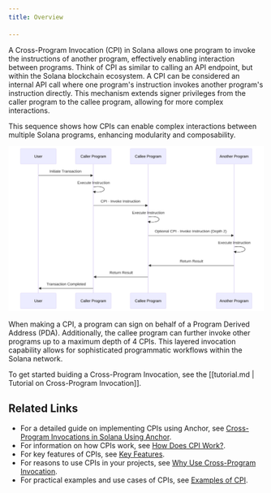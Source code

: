 ```yaml
---
title: Overview

---
```


A Cross-Program Invocation (CPI) in Solana allows one program to invoke the instructions of another program, effectively enabling interaction between programs.
Think of CPI as similar to calling an API endpoint, but within the Solana blockchain ecosystem.
A CPI can be considered an internal API call where one program's instruction invokes another program's instruction directly.
This mechanism extends signer privileges from the caller program to the callee program, allowing for more complex interactions.

This sequence shows how CPIs can enable complex interactions between multiple Solana programs, enhancing modularity and composability.

![CPI Diagram showing the sequence of a transaction](cpi.svg)

When making a CPI, a program can sign on behalf of a Program Derived Address (PDA).
Additionally, the callee program can further invoke other programs up to a maximum depth of 4 CPIs.
This layered invocation capability allows for sophisticated programmatic workflows within the Solana network.

To get started buiding a Cross-Program Invocation, see the [[tutorial.md | Tutorial on Cross-Program Invocation]].

## Related Links

- For a detailed guide on implementing CPIs using Anchor, see [Cross-Program Invocations in Solana Using Anchor](index.md).
- For information on how CPIs work, see [How Does CPI Work?](how-does-it-work.md).
- For key features of CPIs, see [Key Features](key-features.md).
- For reasons to use CPIs in your projects, see [Why Use Cross-Program Invocation](why.md).
- For practical examples and use cases of CPIs, see [Examples of CPI](examples-of-cpi.md).
